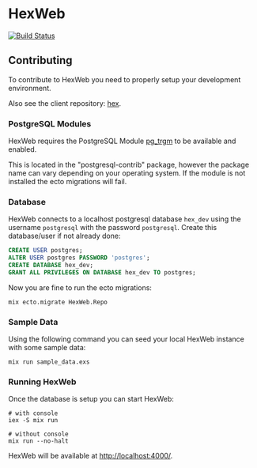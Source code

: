 # HexWeb

[![Build Status](https://travis-ci.org/ericmj/hex_web.png?branch=master "Build Status")](http://travis-ci.org/ericmj/hex_web)

## Contributing

To contribute to HexWeb you need to properly setup your development environment.

Also see the client repository: [hex](https://github.com/ericmj/hex).

### PostgreSQL Modules

HexWeb requires the PostgreSQL Module
[pg_trgm](http://www.postgresql.org/docs/devel/static/pgtrgm.html)
to be available and enabled.

This is located in the "postgresql-contrib" package, however the package name can
vary depending on your operating system. If the module is not installed the ecto
migrations will fail.

### Database

HexWeb connects to a localhost postgresql database `hex_dev` using the username
`postgresql` with the password `postgresql`. Create this database/user if
not already done:

```sql
CREATE USER postgres;
ALTER USER postgres PASSWORD 'postgres';
CREATE DATABASE hex_dev;
GRANT ALL PRIVILEGES ON DATABASE hex_dev TO postgres;
```

Now you are fine to run the ecto migrations:

```shell
mix ecto.migrate HexWeb.Repo
```

### Sample Data

Using the following command you can seed your local HexWeb instance with
some sample data:

```shell
mix run sample_data.exs
```

### Running HexWeb

Once the database is setup you can start HexWeb:

```shell
# with console
iex -S mix run

# without console
mix run --no-halt
```

HexWeb will be available at [http://localhost:4000/](http://localhost:4000/).
